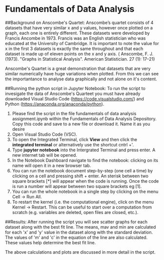 # Fundamentals of Data Analysis

##Background on Anscombe's Quartet:
Anscombe’s quartet consists of 4 datasets that have very similar x and y values, however once plotted on a graph, each one is entirely different. These datasets were developed by Francis Ancombe in 1973. Francis was an English statistician who was educated at the University of Cambridge. It is important to note the value for x in the first 3 datasets is exactly the same throughout and that each dataset is made up of eleven points on the x and y axis. ( Anscombe, F. J. (1973). "Graphs in Statistical Analysis". American Statistician. 27 (1): 17–21)

Anscombe's Quartet is a great demonstration that datasets that are very similar numerically have huge variations when plotted. From this we can see the importantance to analyse data graphically and not alone on it's content.


##Running the python script in Jupyter Notebook:
To run the script to invesigate the data of Anscombe's Quarteet you must have already downloaded Visual Studio Code (https://code.visualstudio.com/) and Python (https://anaconda.org/anaconda/python).

1. Please find the script in the file fundamentals of data analysis assignment.ipynb within the Fundamentals of Data Analysis Depository. Copy this code and save to a new file or download it. Name it as you desire
2. Open Visual Studio Code (VSC).
3. To open the Integrated Terminal, click **View** and then click the **integrated terminal** or alternatively use the shortcut cntrl +'.
4. Type **jupyter notebook** into the Intergrated Terminal and press enter. A new internet tab will be opened.
5. In the Notebook Dashboard navigate to find the notebook: clicking on its name will open it in a new browser tab.
6. You can run the notebook document step-by-step (one cell a time) by clicking on a cell and pressing shift + enter. An sterisk between two square brackets [*] will appear when the code is running. Once the code is run a number will appear between two square brackets eg [1].
7. You can run the whole notebook in a single step by clicking on the menu Cell -> Run All.
8. To restart the kernel (i.e. the computational engine), click on the menu Kernel -> Restart. This can be useful to start over a computation from scratch (e.g. variables are deleted, open files are closed, etc.).

##Results: 
After running the script you will see scatter graphs for each dataset along with the best fit line. The means, mav and min are calculated for each 'x' and 'y' value in the dataset along with the standard deviation. The values of 'm' and 'c' in the equation of the line are also calculated. These values help determine the best fit line.

The above calculations and plots are discussed in more detail in the script.
